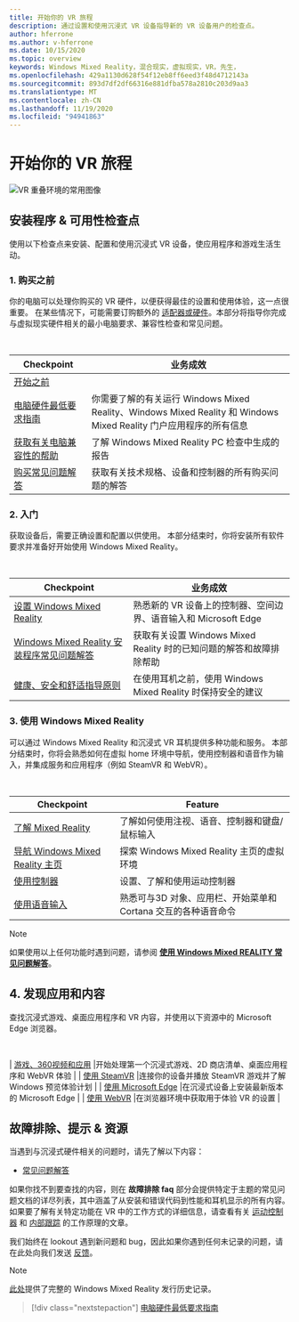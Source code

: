 ```yaml
---
title: 开始你的 VR 旅程
description: 通过设置和使用沉浸式 VR 设备指导新的 VR 设备用户的检查点。
author: hferrone
ms.author: v-hferrone
ms.date: 10/15/2020
ms.topic: overview
keywords: Windows Mixed Reality，混合现实，虚拟现实，VR，先生，
ms.openlocfilehash: 429a1130d628f54f12eb8ff6eed3f48d4712143a
ms.sourcegitcommit: 893d7df2df66316e881dfba578a2810c203d9aa3
ms.translationtype: MT
ms.contentlocale: zh-CN
ms.lasthandoff: 11/19/2020
ms.locfileid: "94941863"
---
```

# <a name="start-your-vr-journey"></a>开始你的 VR 旅程

![VR 重叠环境的常用图像](images/mr-win32-slates-pinspanel.png)

## <a name="setup--usability-checkpoints"></a>安装程序 & 可用性检查点

使用以下检查点来安装、配置和使用沉浸式 VR 设备，使应用程序和游戏生活生动。

### <a name="1-before-you-buy"></a>1. 购买之前

你的电脑可以处理你购买的 VR 硬件，以便获得最佳的设置和使用体验，这一点很重要。 在某些情况下，可能需要订购额外的 [适配器或硬件](recommended-adapters-for-windows-mixed-reality-capable-pcs.md)。本部分将指导你完成与虚拟现实硬件相关的最小电脑要求、兼容性检查和常见问题。

<br>

|  Checkpoint  |  业务成效  |
| --- | --- |
| [开始之前](before-you-start.md) |  |
| [电脑硬件最低要求指南](windows-mixed-reality-minimum-pc-hardware-compatibility-guidelines.md) | 你需要了解的有关运行 Windows Mixed Reality、Windows Mixed Reality 和 Windows Mixed Reality 门户应用程序的所有信息 |
| [获取有关电脑兼容性的帮助](get-help-with-pc-compatibility.md) | 了解 Windows Mixed Reality PC 检查中生成的报告 |
| [购买常见问题解答](before-you-buy-faqs.md) | 获取有关技术规格、设备和控制器的所有购买问题的解答 |

### <a name="2-getting-started"></a>2. 入门

获取设备后，需要正确设置和配置以供使用。 本部分结束时，你将安装所有软件要求并准备好开始使用 Windows Mixed Reality。

<br>

|  Checkpoint  |  业务成效  |
| --- | --- |
| [设置 Windows Mixed Reality](set-up-windows-mixed-reality.md) | 熟悉新的 VR 设备上的控制器、空间边界、语音输入和 Microsoft Edge |
| [Windows Mixed Reality 安装程序常见问题解答](wmr-setup-faq.md) | 获取有关设置 Windows Mixed Reality 时的已知问题的解答和故障排除帮助 |
| [健康、安全和舒适指导原则](wmr-health-safety-comfort.md) | 在使用耳机之前，使用 Windows Mixed Reality 时保持安全的建议  |

### <a name="3-using-windows-mixed-reality"></a>3. 使用 Windows Mixed Reality

可以通过 Windows Mixed Reality 和沉浸式 VR 耳机提供多种功能和服务。 本部分结束时，你将会熟悉如何在虚拟 home 环境中导航，使用控制器和语音作为输入，并集成服务和应用程序（例如 SteamVR 和 WebVR）。

<br>

|  Checkpoint  |  Feature  |
| --- | --- |
| [了解 Mixed Reality](learn-mixed-reality.md) | 了解如何使用注视、语音、控制器和键盘/鼠标输入 |
| [导航 Windows Mixed Reality 主页](your-mixed-reality-home.md) | 探索 Windows Mixed Reality 主页的虚拟环境  |
| [使用控制器](controllers-in-wmr.md) | 设置、了解和使用运动控制器 |
| [使用语音输入](using-speech-in-wmr.md) | 熟悉可与3D 对象、应用栏、开始菜单和 Cortana 交互的各种语音命令 |

> [!NOTE]
> 如果使用以上任何功能时遇到问题，请参阅 **[使用 Windows Mixed REALITY 常见问题解答](using-wmr-faq.md)**。

## <a name="4-discover-apps-and-content"></a>4. 发现应用和内容

查找沉浸式游戏、桌面应用程序和 VR 内容，并使用以下资源中的 Microsoft Edge 浏览器。 

<br>

| [游戏、360视频和应用](using-games-and-apps-in-windows-mixed-reality.md) |开始处理第一个沉浸式游戏、2D 商店清单、桌面应用程序和 WebVR 体验 | | [使用 SteamVR](using-steamvr-with-windows-mixed-reality.md) |连接你的设备并播放 SteamVR 游戏并了解 Windows 预览体验计划 | | [使用 Microsoft Edge](using-microsoft-edge.md) |在沉浸式设备上安装最新版本的 Microsoft Edge | | [使用 WebVR](webvr.md) |在浏览器环境中获取用于体验 VR 的设置 |

## <a name="troubleshooting-tips--resources"></a>故障排除、提示 & 资源

当遇到与沉浸式硬件相关的问题时，请先了解以下内容：
 
* [常见问题解答](troubleshooting-windows-mixed-reality.md) 

如果你找不到要查找的内容，则在 **故障排除 faq** 部分会提供特定于主题的常见问题文档的详尽列表，其中涵盖了从安装和错误代码到性能和耳机显示的所有内容。 如果要了解有关特定功能在 VR 中的工作方式的详细信息，请查看有关 [运动控制器](controllers-in-wmr.md) 和 [内部跟踪](tracking-system.md) 的工作原理的文章。

我们始终在 lookout 遇到新问题和 bug，因此如果你遇到任何未记录的问题，请在此处向我们发送 [反馈](filing-feedback.md)。

> [!NOTE]
> [此处](mixed-reality-software.md)提供了完整的 Windows Mixed Reality 发行历史记录。

> [!div class="nextstepaction"]
> [电脑硬件最低要求指南](windows-mixed-reality-minimum-pc-hardware-compatibility-guidelines.md)

<br>